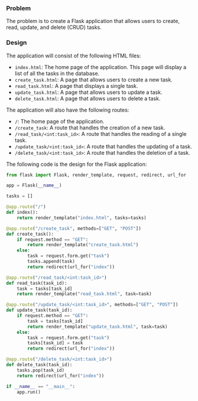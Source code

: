  ### Problem

The problem is to create a Flask application that allows users to create, read, update, and delete (CRUD) tasks.

### Design

The application will consist of the following HTML files:

* `index.html`: The home page of the application. This page will display a list of all the tasks in the database.
* `create_task.html`: A page that allows users to create a new task.
* `read_task.html`: A page that displays a single task.
* `update_task.html`: A page that allows users to update a task.
* `delete_task.html`: A page that allows users to delete a task.

The application will also have the following routes:

* `/`: The home page of the application.
* `/create_task`: A route that handles the creation of a new task.
* `/read_task/<int:task_id>`: A route that handles the reading of a single task.
* `/update_task/<int:task_id>`: A route that handles the updating of a task.
* `/delete_task/<int:task_id>`: A route that handles the deletion of a task.

The following code is the design for the Flask application:

```python
from flask import Flask, render_template, request, redirect, url_for

app = Flask(__name__)

tasks = []

@app.route("/")
def index():
    return render_template("index.html", tasks=tasks)

@app.route("/create_task", methods=["GET", "POST"])
def create_task():
    if request.method == "GET":
        return render_template("create_task.html")
    else:
        task = request.form.get("task")
        tasks.append(task)
        return redirect(url_for("index"))

@app.route("/read_task/<int:task_id>")
def read_task(task_id):
    task = tasks[task_id]
    return render_template("read_task.html", task=task)

@app.route("/update_task/<int:task_id>", methods=["GET", "POST"])
def update_task(task_id):
    if request.method == "GET":
        task = tasks[task_id]
        return render_template("update_task.html", task=task)
    else:
        task = request.form.get("task")
        tasks[task_id] = task
        return redirect(url_for("index"))

@app.route("/delete_task/<int:task_id>")
def delete_task(task_id):
    tasks.pop(task_id)
    return redirect(url_for("index"))

if __name__ == "__main__":
    app.run()
```